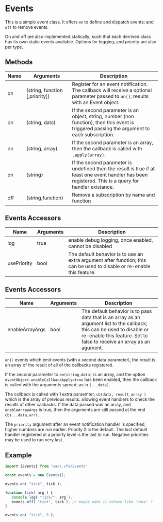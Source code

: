 # Events

This is a simple event class.  It offers `on` to define and dispatch events; and `off` to remove events.

On and off are also implemented statically; such that each derrived class has its own static events available.
Options for logging, and priority are also per type.


## Methods
|Name| Arguments | Description |
|---|---|---|
|on  | (string, function [,priority]) | Register for an event notification.  The callback will receive a optional parameter passed to `on()`; results with an Event object. |
|on  | (string, data)| If the second parameter is an object, string, number (non function), then this event is triggered passing the argument to each subscription.|
|on  | (string, array)| If the second parameter is an array, then the callback is called with `.apply(array)`.|
|on  | (string)| If the second parameter is undefined then the result is true if at least one event handler has been registered.  This is a query for handler existance. |
|off | (string,function) | Remove a subscription by name and function |

## Events Accessors

|Name| Arguments | Description |
|---|---|---|
|log | true | enable debug logging, once enabled, cannot be disabled |
|usePriority | bool | The default behavior is to use an extra argument after function; this can be used to disable or re-enable this feature. |

## Events Accessors

|Name| Arguments | Description |
|---|---|---|
|enableArrayArgs | bool | The default behavior is to pass data that is an array as an argument list to the callback; this can be used to disable or re-enable this feature.  Set to false to receive an array as an agument. |


`on()` events which emit events (with a second data parameter), the result is an array of the result of all of the callbacks registered.

If the second parameter to `on(string,data)` is an array, and the option `eventObject.enableCallbackApply=true` has been enabled, then
the callback is called with the arguments spread; as in `(...data)`.

The callback is called with 1 extra paraemter, `cb(data, result_array )` which is the array of previous results. allowing event handlers to check the results of other
callbacks.  If the data passed was an array, and `enableArrayArgs` is true, then the arguments are still passed at the end `cb(...data,arr)`.

The `priority` argument after an event notification handler is specified, higher numbers are run earlier.  Priority 0 is the default.  The last
default handler registered at a prioirty level is the last to run.  Negative priorities may be used to run very last.

## Example

``` js
import {Events} from "sack.vfs/Events"

const events = new Events();

events.on( "tick", tick );

function tick( arg ) {
   console.log( "Tick?", arg );
   events.off( "tick", tick ); // maybe make it behave like 'once' ?
}

events.on( "tick", 0 );
```
